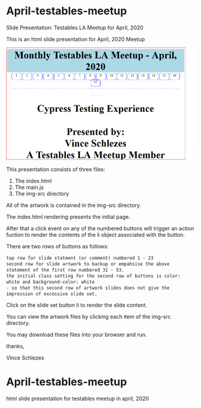 # April-testables-meetup
Slide Presentation: Testables LA Meetup for April, 2020


This is an html slide presentation for April, 2020 Meetup


![opening page](https://github.com/schlezes/April-testables-meetup/blob/master/opening-page-of-presentation.png)

This presentation consists of three files:

   1.  The index.html
   2.  The main.js
   3.  The img-src directory
   
All of the artwork is contained in the img-src directory.

The index.html rendering presents the initial page.

After that a click event on any of the numbered buttons will trigger an action fuction to render the contents of the li object associated with the button.

There are two rows of buttons as follows:

    top row for slide statment (or comment) numbered 1 - 23
    second row for slide artwork to backup or empahsise the above statement of the first row numbered 31 - 53.
    the initial class setting for the second row of buttons is color: white and background-color: white
    - so that this second row of artwork slides does not give the impression of excessive slide set.
    
Click on the slide set button li to render the slide content.
 
 You can view the artwork files by clicking each item of the img-src directory.
 
 You may download these files into your browser and run.
 
 thanks,
 
 Vince Schlezes
 # April-testables-meetup
html slide presentation for testables meetup in april, 2020
